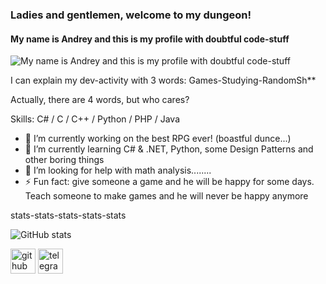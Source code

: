 ### Ladies and gentlemen, welcome to my dungeon!
#### My name is Andrey and this is my profile with doubtful code-stuff
![My name is Andrey and this is my profile with doubtful code-stuff](https://sun9-78.userapi.com/impg/Fuz5QjzQqCPcVgt9xbWIPMS58D6OxQaiUoS8tg/1MD2egKV_zE.jpg?size=604x340&quality=96&sign=ea640e172f8d2c80060141ba4d7861eb&c_uniq_tag=GXXoL154sXp_37Te-VHuDpPqeGbvywY_YHjSldfAf50&type=album)

I can explain my dev-activity with 3 words: Games-Studying-RandomSh**

Actually, there are 4 words, but who cares?

Skills: C# / C / C++ / Python / PHP / Java

- 🔭 I’m currently working on the best RPG ever! (boastful dunce...) 
- 🌱 I’m currently learning C# & .NET, Python, some Design Patterns and other boring things 
- 🤔 I’m looking for help with math analysis........ 
- ⚡ Fun fact: give someone a game and he will be happy for some days. Teach someone to make games and he will never be happy anymore

stats-stats-stats-stats-stats

![GitHub stats](https://github-readme-stats.vercel.app/api?username=kolosya-tuchka&show_icons=true&count_private=true)  

[<img src='https://cdn.jsdelivr.net/npm/simple-icons@3.0.1/icons/github.svg' alt='github' height='40'>](https://github.com/kolosya-tuchka)  [<img src='https://cdn.jsdelivr.net/npm/simple-icons@3.0.1/icons/telegram.svg' alt='telegram' height='40'>](https://t.me/tribipki)  
